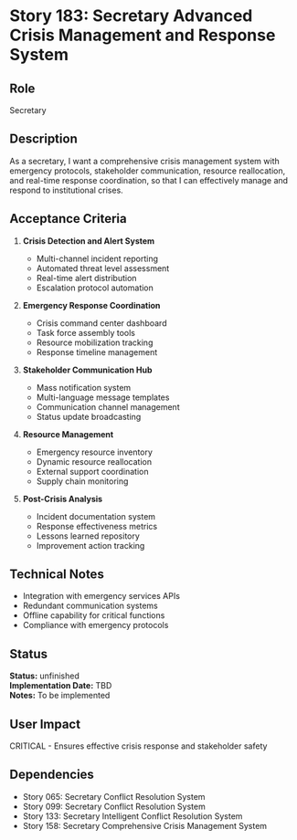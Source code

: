 # Story 183: Secretary Advanced Crisis Management and Response System

## Role
Secretary

## Description
As a secretary, I want a comprehensive crisis management system with emergency protocols, stakeholder communication, resource reallocation, and real-time response coordination, so that I can effectively manage and respond to institutional crises.

## Acceptance Criteria
1. **Crisis Detection and Alert System**
   - Multi-channel incident reporting
   - Automated threat level assessment
   - Real-time alert distribution
   - Escalation protocol automation

2. **Emergency Response Coordination**
   - Crisis command center dashboard
   - Task force assembly tools
   - Resource mobilization tracking
   - Response timeline management

3. **Stakeholder Communication Hub**
   - Mass notification system
   - Multi-language message templates
   - Communication channel management
   - Status update broadcasting

4. **Resource Management**
   - Emergency resource inventory
   - Dynamic resource reallocation
   - External support coordination
   - Supply chain monitoring

5. **Post-Crisis Analysis**
   - Incident documentation system
   - Response effectiveness metrics
   - Lessons learned repository
   - Improvement action tracking

## Technical Notes
- Integration with emergency services APIs
- Redundant communication systems
- Offline capability for critical functions
- Compliance with emergency protocols


## Status
**Status:** unfinished  
**Implementation Date:** TBD  
**Notes:** To be implemented
## User Impact
CRITICAL - Ensures effective crisis response and stakeholder safety

## Dependencies
- Story 065: Secretary Conflict Resolution System
- Story 099: Secretary Conflict Resolution System
- Story 133: Secretary Intelligent Conflict Resolution System
- Story 158: Secretary Comprehensive Crisis Management System